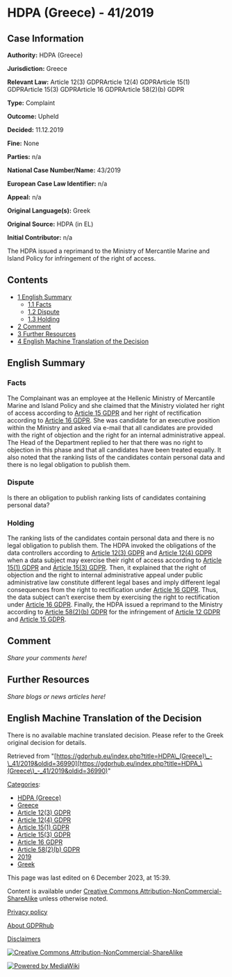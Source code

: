 # HDPA (Greece) - 41/2019

## Case Information

**Authority:** HDPA (Greece)

**Jurisdiction:** Greece

**Relevant Law:** Article 12(3) GDPRArticle 12(4) GDPRArticle 15(1) GDPRArticle 15(3) GDPRArticle 16 GDPRArticle 58(2)(b) GDPR

**Type:** Complaint

**Outcome:** Upheld

**Decided:** 11.12.2019

**Fine:** None

**Parties:** n/a

**National Case Number/Name:** 43/2019

**European Case Law Identifier:** n/a

**Appeal:** n/a

**Original Language(s):** Greek

**Original Source:** HDPA (in EL)

**Initial Contributor:** n/a

The HDPA issued a reprimand to the Ministry of Mercantile Marine and Island Policy for infringement of the right of access.

## Contents

*   [1 English Summary](#English_Summary)
    *   [1.1 Facts](#Facts)
    *   [1.2 Dispute](#Dispute)
    *   [1.3 Holding](#Holding)
*   [2 Comment](#Comment)
*   [3 Further Resources](#Further_Resources)
*   [4 English Machine Translation of the Decision](#English_Machine_Translation_of_the_Decision)

## English Summary

### Facts

The Complainant was an employee at the Hellenic Ministry of Mercantile Marine and Island Policy and she claimed that the Ministry violated her right of access according to [Article 15 GDPR](/index.php?title=Article_15_GDPR "Article 15 GDPR") and her right of rectification according to [Article 16 GDPR](/index.php?title=Article_16_GDPR "Article 16 GDPR"). She was candidate for an executive position within the Ministry and asked via e-mail that all candidates are provided with the right of objection and the right for an internal administrative appeal. The Head of the Department replied to her that there was no right to objection in this phase and that all candidates have been treated equally. It also noted that the ranking lists of the candidates contain personal data and there is no legal obligation to publish them.

### Dispute

Is there an obligation to publish ranking lists of candidates containing personal data?

### Holding

The ranking lists of the candidates contain personal data and there is no legal obligation to publish them. The HDPA invoked the obligations of the data controllers according to [Article 12(3) GDPR](/index.php?title=Article_12_GDPR#3 "Article 12 GDPR") and [Article 12(4) GDPR](/index.php?title=Article_12_GDPR#4 "Article 12 GDPR") when a data subject may exercise their right of access according to [Article 15(1) GDPR](/index.php?title=Article_15_GDPR#1 "Article 15 GDPR") and [Article 15(3) GDPR](/index.php?title=Article_15_GDPR#3 "Article 15 GDPR"). Then, it explained that the right of objection and the right to internal administrative appeal under public administrative law constitute different legal bases and imply different legal consequences from the right to rectification under [Article 16 GDPR](/index.php?title=Article_16_GDPR "Article 16 GDPR"). Thus, the data subject can’t exercise them by exercising the right to rectification under [Article 16 GDPR](/index.php?title=Article_16_GDPR "Article 16 GDPR"). Finally, the HDPA issued a reprimand to the Ministry according to [Article 58(2)(b) GDPR](/index.php?title=Article_58_GDPR#2b "Article 58 GDPR") for the infringement of [Article 12 GDPR](/index.php?title=Article_12_GDPR "Article 12 GDPR") and [Article 15 GDPR](/index.php?title=Article_15_GDPR "Article 15 GDPR").

## Comment

_Share your comments here!_

## Further Resources

_Share blogs or news articles here!_

## English Machine Translation of the Decision

There is no available machine translated decision. Please refer to the Greek original decision for details.

Retrieved from "[https://gdprhub.eu/index.php?title=HDPA\_(Greece)\_-\_41/2019&oldid=36990](https://gdprhub.eu/index.php?title=HDPA_\(Greece\)_-_41/2019&oldid=36990)"

[Categories](/index.php?title=Special:Categories "Special:Categories"):

*   [HDPA (Greece)](/index.php?title=Category:HDPA_\(Greece\) "Category:HDPA (Greece)")
*   [Greece](/index.php?title=Category:Greece "Category:Greece")
*   [Article 12(3) GDPR](/index.php?title=Category:Article_12\(3\)_GDPR "Category:Article 12(3) GDPR")
*   [Article 12(4) GDPR](/index.php?title=Category:Article_12\(4\)_GDPR "Category:Article 12(4) GDPR")
*   [Article 15(1) GDPR](/index.php?title=Category:Article_15\(1\)_GDPR "Category:Article 15(1) GDPR")
*   [Article 15(3) GDPR](/index.php?title=Category:Article_15\(3\)_GDPR "Category:Article 15(3) GDPR")
*   [Article 16 GDPR](/index.php?title=Category:Article_16_GDPR "Category:Article 16 GDPR")
*   [Article 58(2)(b) GDPR](/index.php?title=Category:Article_58\(2\)\(b\)_GDPR "Category:Article 58(2)(b) GDPR")
*   [2019](/index.php?title=Category:2019 "Category:2019")
*   [Greek](/index.php?title=Category:Greek "Category:Greek")

This page was last edited on 6 December 2023, at 15:39.

Content is available under [Creative Commons Attribution-NonCommercial-ShareAlike](https://creativecommons.org/licenses/by-nc-sa/4.0/) unless otherwise noted.

[Privacy policy](/index.php?title=GDPRhub:Privacy_policy)

[About GDPRhub](/index.php?title=GDPRhub:About)

[Disclaimers](/index.php?title=GDPRhub:General_disclaimer)

[![Creative Commons Attribution-NonCommercial-ShareAlike](/resources/assets/licenses/cc-by-nc-sa.png)](https://creativecommons.org/licenses/by-nc-sa/4.0/)

[![Powered by MediaWiki](/resources/assets/poweredby_mediawiki_88x31.png)](https://www.mediawiki.org/)